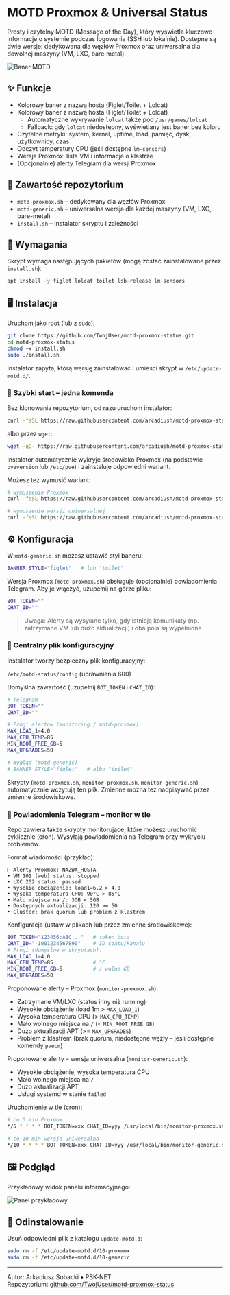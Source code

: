 # MOTD Proxmox & Universal Status

Prosty i czytelny MOTD (Message of the Day), który wyświetla kluczowe informacje o systemie podczas logowania (SSH lub lokalnie). Dostępne są dwie wersje: dedykowana dla węzłów Proxmox oraz uniwersalna dla dowolnej maszyny (VM, LXC, bare‑metal).

![Baner MOTD](banner.png)

## ✨ Funkcje

- Kolorowy baner z nazwą hosta (Figlet/Toilet + Lolcat)
 - Kolorowy baner z nazwą hosta (Figlet/Toilet + Lolcat)
   - Automatyczne wykrywanie `lolcat` także pod `/usr/games/lolcat`
   - Fallback: gdy `lolcat` niedostępny, wyświetlany jest baner bez koloru
- Czytelne metryki: system, kernel, uptime, load, pamięć, dysk, użytkownicy, czas
- Odczyt temperatury CPU (jeśli dostępne `lm-sensors`)
- Wersja Proxmox: lista VM i informacje o klastrze
- (Opcjonalnie) alerty Telegram dla wersji Proxmox

## 📂 Zawartość repozytorium

- `motd-proxmox.sh` – dedykowany dla węzłów Proxmox
- `motd-generic.sh` – uniwersalna wersja dla każdej maszyny (VM, LXC, bare-metal)
- `install.sh` – instalator skryptu i zależności

## 🧩 Wymagania

Skrypt wymaga następujących pakietów (mogą zostać zainstalowane przez `install.sh`):

```bash
apt install -y figlet lolcat toilet lsb-release lm-sensors
```

## 🖥️ Instalacja

Uruchom jako root (lub z `sudo`):

```bash
git clone https://github.com/TwojUser/motd-proxmox-status.git
cd motd-proxmox-status
chmod +x install.sh
sudo ./install.sh
```

Instalator zapyta, którą wersję zainstalować i umieści skrypt w `/etc/update-motd.d/`.

### 🚀 Szybki start – jedna komenda

Bez klonowania repozytorium, od razu uruchom instalator:

```bash
curl -fsSL https://raw.githubusercontent.com/arcadiush/motd-proxmox-status/main/install.sh | sudo bash
```

albo przez `wget`:

```bash
wget -qO- https://raw.githubusercontent.com/arcadiush/motd-proxmox-status/main/install.sh | sudo bash
```

Instalator automatycznie wykryje środowisko Proxmox (na podstawie `pveversion` lub `/etc/pve`) i zainstaluje odpowiedni wariant. 

Możesz też wymusić wariant:

```bash
# wymuszenie Proxmox
curl -fsSL https://raw.githubusercontent.com/arcadiush/motd-proxmox-status/main/install.sh | INSTALL_VARIANT=proxmox sudo -E bash

# wymuszenie wersji uniwersalnej
curl -fsSL https://raw.githubusercontent.com/arcadiush/motd-proxmox-status/main/install.sh | INSTALL_VARIANT=generic sudo -E bash
```

## ⚙️ Konfiguracja

W `motd-generic.sh` możesz ustawić styl baneru:

```bash
BANNER_STYLE="figlet"   # lub "toilet"
```

Wersja Proxmox (`motd-proxmox.sh`) obsługuje (opcjonalnie) powiadomienia Telegram. Aby je włączyć, uzupełnij na górze pliku:

```bash
BOT_TOKEN=""
CHAT_ID=""
```

> Uwaga: Alerty są wysyłane tylko, gdy istnieją komunikaty (np. zatrzymane VM lub dużo aktualizacji) i oba pola są wypełnione.

### 🔐 Centralny plik konfiguracyjny

Instalator tworzy bezpieczny plik konfiguracyjny:

`/etc/motd-status/config` (uprawnienia 600)

Domyślna zawartość (uzupełnij `BOT_TOKEN` i `CHAT_ID`):

```bash
# Telegram
BOT_TOKEN=""
CHAT_ID=""

# Progi alertów (monitoring / motd-proxmox)
MAX_LOAD_1=4.0
MAX_CPU_TEMP=85
MIN_ROOT_FREE_GB=5
MAX_UPGRADES=50

# Wygląd (motd-generic)
# BANNER_STYLE="figlet"   # albo "toilet"
```

Skrypty (`motd-proxmox.sh`, `monitor-proxmox.sh`, `monitor-generic.sh`) automatycznie wczytują ten plik. Zmienne można też nadpisywać przez zmienne środowiskowe.

### 📣 Powiadomienia Telegram – monitor w tle

Repo zawiera także skrypty monitorujące, które możesz uruchomić cyklicznie (cron). Wysyłają powiadomienia na Telegram przy wykryciu problemów.

Format wiadomości (przykład):

```
🚨 Alerty Proxmox: NAZWA_HOSTA
• VM 101 (web) status: stopped
• LXC 202 status: paused
• Wysokie obciążenie: load1=6.2 > 4.0
• Wysoka temperatura CPU: 90°C > 85°C
• Mało miejsca na /: 3GB < 5GB
• Dostępnych aktualizacji: 120 >= 50
• Cluster: brak quorum lub problem z klastrem
```

Konfiguracja (ustaw w plikach lub przez zmienne środowiskowe):

```bash
BOT_TOKEN="123456:ABC..."   # token bota
CHAT_ID="-1001234567890"    # ID czatu/kanału
# Progi (domyślne w skryptach):
MAX_LOAD_1=4.0
MAX_CPU_TEMP=85             # °C
MIN_ROOT_FREE_GB=5          # / wolne GB
MAX_UPGRADES=50
```

Proponowane alerty – Proxmox (`monitor-proxmox.sh`):
- Zatrzymane VM/LXC (status inny niż running)
- Wysokie obciążenie (load 1m > `MAX_LOAD_1`)
- Wysoka temperatura CPU (> `MAX_CPU_TEMP`)
- Mało wolnego miejsca na `/` (< `MIN_ROOT_FREE_GB`)
- Dużo aktualizacji APT (>= `MAX_UPGRADES`)
- Problem z klastrem (brak quorum, niedostępne węzły – jeśli dostępne komendy `pvecm`)

Proponowane alerty – wersja uniwersalna (`monitor-generic.sh`):
- Wysokie obciążenie, wysoka temperatura CPU
- Mało wolnego miejsca na `/`
- Dużo aktualizacji APT
- Usługi systemd w stanie `failed`

Uruchomienie w tle (cron):

```bash
# co 5 min Proxmox
*/5 * * * * BOT_TOKEN=xxx CHAT_ID=yyy /usr/local/bin/monitor-proxmox.sh >/dev/null 2>&1

# co 10 min wersja uniwersalna
*/10 * * * * BOT_TOKEN=xxx CHAT_ID=yyy /usr/local/bin/monitor-generic.sh >/dev/null 2>&1
```

## 🖼️ Podgląd

Przykładowy widok panelu informacyjnego:

![Panel przykładowy](panel.png)

## 🧹 Odinstalowanie

Usuń odpowiedni plik z katalogu `update-motd.d`:

```bash
sudo rm -f /etc/update-motd.d/10-proxmox
sudo rm -f /etc/update-motd.d/10-generic
```

---

Autor: Arkadiusz Sobacki • PSK‑NET  
Repozytorium: [github.com/TwojUser/motd-proxmox-status](https://github.com/TwojUser/motd-proxmox-status)
